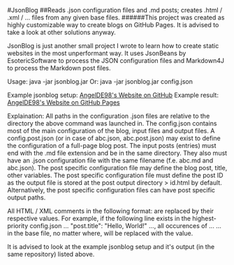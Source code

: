 #JsonBlog
##Reads .json configuration files and .md posts; creates .html / .xml / ... files from any given base files.
######This project was created as highly customizable way to create blogs on GitHub Pages. It is advised to take a look at other solutions anyway.

JsonBlog is just another small project I wrote to learn how to create static websites in the most unperformant way.
It uses JsonBeans by EsotericSoftware to process the JSON configuration files and Markdown4J to process the Markdown post files.

Usage:
        java -jar jsonblog.jar
Or:
        java -jar jsonblog.jar config.json

Example jsonblog setup: [AngelDE98's Website on GitHub](https://github.com/AngelDE98/AngelDE98.github.io)
Example result: [AngelDE98's Website on GitHub Pages](http://angelde98.github.io)

Explaination:
All paths in the configuration .json files are relative to the directory the above command was launched in.
The config.json contains most of the main configuration of the blog, input files and output files.
A config.post.json (or in case of abc.json, abc.post.json) may exist to define the configuration of a full-page blog post.
The input posts (entries) must end with the .md file extension and be in the same directory. They also must have an .json configuration file with the same filename (f.e. abc.md and abc.json).
The post specific configuration file may define the blog post, title, other variables.
The post specific configuration file must define the post ID as the output file is stored at the post output directory > id.html by default.
Alternatively, the post specific configuration files can have post specific output paths.

All HTML / XML comments in the following format:
        <!-- jsonblog.value -->
are replaced by their respective values. For example, if the following line exists in the highest-priority config.json ...
        "post.title": "Hello, World!"
..., all occurences of ...
        <!-- jsonblog.post.title -->
... in the base file, no matter where, will be replaced with the value.

It is advised to look at the example jsonblog setup and it's output (in the same repository) listed above.
